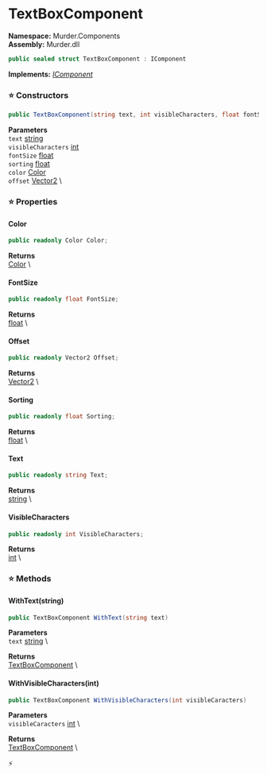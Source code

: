 # TextBoxComponent

**Namespace:** Murder.Components \
**Assembly:** Murder.dll

```csharp
public sealed struct TextBoxComponent : IComponent
```

**Implements:** _[IComponent](../../Bang/Components/IComponent.html)_

### ⭐ Constructors
```csharp
public TextBoxComponent(string text, int visibleCharacters, float fontSize, float sorting, Color color, Vector2 offset)
```

**Parameters** \
`text` [string](https://learn.microsoft.com/en-us/dotnet/api/System.String?view=net-7.0) \
`visibleCharacters` [int](https://learn.microsoft.com/en-us/dotnet/api/System.Int32?view=net-7.0) \
`fontSize` [float](https://learn.microsoft.com/en-us/dotnet/api/System.Single?view=net-7.0) \
`sorting` [float](https://learn.microsoft.com/en-us/dotnet/api/System.Single?view=net-7.0) \
`color` [Color](../../Murder/Core/Graphics/Color.html) \
`offset` [Vector2](../../Murder/Core/Geometry/Vector2.html) \

### ⭐ Properties
#### Color
```csharp
public readonly Color Color;
```

**Returns** \
[Color](../../Murder/Core/Graphics/Color.html) \
#### FontSize
```csharp
public readonly float FontSize;
```

**Returns** \
[float](https://learn.microsoft.com/en-us/dotnet/api/System.Single?view=net-7.0) \
#### Offset
```csharp
public readonly Vector2 Offset;
```

**Returns** \
[Vector2](../../Murder/Core/Geometry/Vector2.html) \
#### Sorting
```csharp
public readonly float Sorting;
```

**Returns** \
[float](https://learn.microsoft.com/en-us/dotnet/api/System.Single?view=net-7.0) \
#### Text
```csharp
public readonly string Text;
```

**Returns** \
[string](https://learn.microsoft.com/en-us/dotnet/api/System.String?view=net-7.0) \
#### VisibleCharacters
```csharp
public readonly int VisibleCharacters;
```

**Returns** \
[int](https://learn.microsoft.com/en-us/dotnet/api/System.Int32?view=net-7.0) \
### ⭐ Methods
#### WithText(string)
```csharp
public TextBoxComponent WithText(string text)
```

**Parameters** \
`text` [string](https://learn.microsoft.com/en-us/dotnet/api/System.String?view=net-7.0) \

**Returns** \
[TextBoxComponent](../../Murder/Components/TextBoxComponent.html) \

#### WithVisibleCharacters(int)
```csharp
public TextBoxComponent WithVisibleCharacters(int visibleCaracters)
```

**Parameters** \
`visibleCaracters` [int](https://learn.microsoft.com/en-us/dotnet/api/System.Int32?view=net-7.0) \

**Returns** \
[TextBoxComponent](../../Murder/Components/TextBoxComponent.html) \



⚡